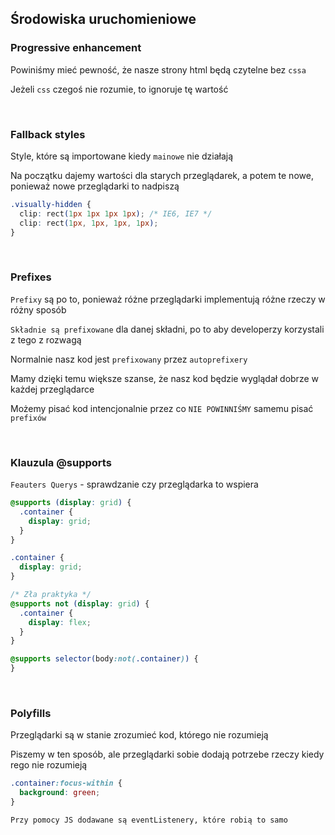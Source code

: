 ## Środowiska uruchomieniowe

### Progressive enhancement

Powiniśmy mieć pewność, że nasze strony html będą czytelne bez `cssa`

Jeżeli `css` czegoś nie rozumie, to ignoruje tę wartość

<br>

### Fallback styles

Style, które są importowane kiedy `mainowe` nie działają

Na początku dajemy wartości dla starych przeglądarek, a potem te nowe, ponieważ nowe przeglądarki to nadpiszą

```css
.visually-hidden {
  clip: rect(1px 1px 1px 1px); /* IE6, IE7 */
  clip: rect(1px, 1px, 1px, 1px);
}
```

<br>

### Prefixes

`Prefixy` są po to, ponieważ różne przeglądarki implementują różne rzeczy w różny sposób

`Składnie są prefixowane` dla danej składni, po to aby developerzy korzystali z tego z rozwagą

Normalnie nasz kod jest `prefixowany` przez `autoprefixery`

Mamy dzięki temu większe szanse, że nasz kod będzie wyglądał dobrze w każdej przeglądarce

Możemy pisać kod intencjonalnie przez co `NIE POWINNIŚMY` samemu pisać `prefixów`

<br>

### Klauzula @supports

`Feauters Querys` - sprawdzanie czy przeglądarka to wspiera

```css
@supports (display: grid) {
  .container {
    display: grid;
  }
}
```

```css
.container {
  display: grid;
}

/* Zła praktyka */
@supports not (display: grid) {
  .container {
    display: flex;
  }
}

@supports selector(body:not(.container)) {
}
```

 <br>

### Polyfills

Przeglądarki są w stanie zrozumieć kod, którego nie rozumieją

Piszemy w ten sposób, ale przeglądarki sobie dodają potrzebe rzeczy kiedy rego nie rozumieją

```css
.container:focus-within {
  background: green;
}
```

`Przy pomocy JS dodawane są eventListenery, które robią to samo`
